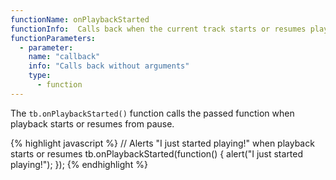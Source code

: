 ```yaml
---
functionName: onPlaybackStarted
functionInfo:  Calls back when the current track starts or resumes playback
functionParameters:
  - parameter:
    name: "callback"
    info: "Calls back without arguments"
    type:
      - function
---
```


The `tb.onPlaybackStarted()` function calls the passed function when playback starts or resumes from pause.

{% highlight javascript %}
// Alerts "I just started playing!" when playback starts or resumes
tb.onPlaybackStarted(function() {
	alert("I just started playing!");
});
{% endhighlight %}